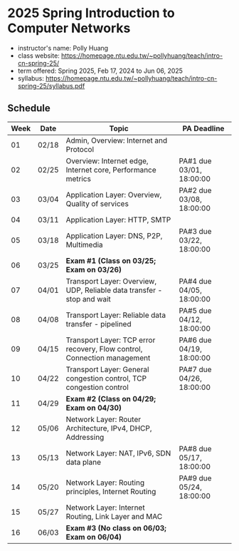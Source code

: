 # 2025 Spring Introduction to Computer Networks

- instructor's name: Polly Huang
- class website: https://homepage.ntu.edu.tw/~pollyhuang/teach/intro-cn-spring-25/
- term offered: Spring 2025, Feb 17, 2024 to Jun 06, 2025
- syllabus: https://homepage.ntu.edu.tw/~pollyhuang/teach/intro-cn-spring-25/syllabus.pdf

## Schedule

| Week | Date  | Topic | PA Deadline |
|------|-------|-----------------------------|--------------------|
| 01   | 02/18 | Admin, Overview: Internet and Protocol | |
| 02   | 02/25 | Overview: Internet edge, Internet core, Performance metrics | PA#1 due 03/01, 18:00:00 |
| 03   | 03/04 | Application Layer: Overview, Quality of services | PA#2 due 03/08, 18:00:00 |
| 04   | 03/11 | Application Layer: HTTP, SMTP | |
| 05   | 03/18 | Application Layer: DNS, P2P, Multimedia | PA#3 due 03/22, 18:00:00 |
| 06   | 03/25 | **Exam #1 (Class on 03/25; Exam on 03/26)** | |
| 07   | 04/01 | Transport Layer: Overview, UDP, Reliable data transfer - stop and wait | PA#4 due 04/05, 18:00:00 |
| 08   | 04/08 | Transport Layer: Reliable data transfer - pipelined | PA#5 due 04/12, 18:00:00 |
| 09   | 04/15 | Transport Layer: TCP error recovery, Flow control, Connection management | PA#6 due 04/19, 18:00:00 |
| 10   | 04/22 | Transport Layer: General congestion control, TCP congestion control | PA#7 due 04/26, 18:00:00 |
| 11   | 04/29 | **Exam #2 (Class on 04/29; Exam on 04/30)** | |
| 12   | 05/06 | Network Layer: Router Architecture, IPv4, DHCP, Addressing | |
| 13   | 05/13 | Network Layer: NAT, IPv6, SDN data plane | PA#8 due 05/17, 18:00:00 |
| 14   | 05/20 | Network Layer: Routing principles, Internet Routing | PA#9 due 05/24, 18:00:00 |
| 15   | 05/27 | Network Layer: Internet Routing, Link Layer and MAC | |
| 16   | 06/03 | **Exam #3 (No class on 06/03; Exam on 06/04)** | |

